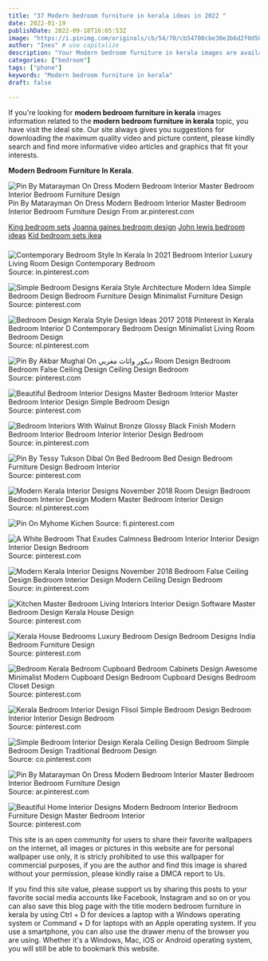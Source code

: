 ```yaml
---
title: "37 Modern bedroom furniture in kerala ideas in 2022 "
date: 2022-01-19
publishDate: 2022-09-18T16:05:53Z
image: "https://i.pinimg.com/originals/cb/54/70/cb54700cbe30e3b6d2f0d501e4912054.jpg"
author: "Ines" # use capitalize
description: "Your Modern bedroom furniture in kerala images are available. Modern bedroom furniture in kerala are a topic that is being searched for and liked by netizens now. You can Find and Download the Modern bedroom furniture in kerala files here. Find and Download all royalty-free vectors."
categories: ["bedroom"]
tags: ["phone"]
keywords: "Modern bedroom furniture in kerala"
draft: false

---
```


If you're looking for **modern bedroom furniture in kerala** images information related to the **modern bedroom furniture in kerala** topic, you have visit the ideal  site.  Our site always  gives you  suggestions  for downloading  the maximum  quality video and picture  content, please kindly search and find more informative video articles and graphics  that fit your interests.

**Modern Bedroom Furniture In Kerala**. 

![Pin By Matarayman On Dress Modern Bedroom Interior Master Bedroom Interior Bedroom Furniture Design](https://i.pinimg.com/originals/40/af/5c/40af5c3890e451813ca9c9d7f30b67f4.jpg "Pin By Matarayman On Dress Modern Bedroom Interior Master Bedroom Interior Bedroom Furniture Design")
Pin By Matarayman On Dress Modern Bedroom Interior Master Bedroom Interior Bedroom Furniture Design From ar.pinterest.com

[King bedroom sets](/king-bedroom-sets/)
[Joanna gaines bedroom design](/joanna-gaines-bedroom-design/)
[John lewis bedroom ideas](/john-lewis-bedroom-ideas/)
[Kid bedroom sets ikea](/kid-bedroom-sets-ikea/)



### 

 


![Contemporary Bedroom Style In Kerala In 2021 Bedroom Interior Luxury Living Room Design Contemporary Bedroom](https://i.pinimg.com/originals/29/d5/bf/29d5bf4e3087eddbc05997107abd329a.jpg "Contemporary Bedroom Style In Kerala In 2021 Bedroom Interior Luxury Living Room Design Contemporary Bedroom")
Source: in.pinterest.com

 

![Simple Bedroom Designs Kerala Style Architecture Modern Idea Simple Bedroom Design Bedroom Furniture Design Minimalist Furniture Design](https://i.pinimg.com/originals/0a/2a/ea/0a2aea9fff3f0e74e0ac6c33b5c92935.jpg "Simple Bedroom Designs Kerala Style Architecture Modern Idea Simple Bedroom Design Bedroom Furniture Design Minimalist Furniture Design")
Source: pinterest.com

 

![Bedroom Design Kerala Style Design Ideas 2017 2018 Pinterest In Kerala Bedroom Interior D Contemporary Bedroom Design Minimalist Living Room Bedroom Design](https://i.pinimg.com/originals/9a/ed/cf/9aedcf76d48e887782a640d7f65a5eda.jpg "Bedroom Design Kerala Style Design Ideas 2017 2018 Pinterest In Kerala Bedroom Interior D Contemporary Bedroom Design Minimalist Living Room Bedroom Design")
Source: nl.pinterest.com

 

![Pin By Akbar Mughal On ديكور واثاث مغربي Room Design Bedroom Bedroom False Ceiling Design Ceiling Design Bedroom](https://i.pinimg.com/originals/af/f5/65/aff56590d2587b3ab728193c9ef8cd75.jpg "Pin By Akbar Mughal On ديكور واثاث مغربي Room Design Bedroom Bedroom False Ceiling Design Ceiling Design Bedroom")
Source: pinterest.com

 

![Beautiful Bedroom Interior Designs Master Bedroom Interior Master Bedroom Interior Design Simple Bedroom Design](https://i.pinimg.com/originals/d8/88/1a/d8881a9f044c6b43559d04c2c5908eb5.jpg "Beautiful Bedroom Interior Designs Master Bedroom Interior Master Bedroom Interior Design Simple Bedroom Design")
Source: pinterest.com

 

![Bedroom Interiors With Walnut Bronze Glossy Black Finish Modern Bedroom Interior Bedroom Interior Interior Design Bedroom](https://i.pinimg.com/originals/6d/a5/6f/6da56f2965659eba8f6fdd9f53d59683.jpg "Bedroom Interiors With Walnut Bronze Glossy Black Finish Modern Bedroom Interior Bedroom Interior Interior Design Bedroom")
Source: in.pinterest.com

 

![Pin By Tessy Tukson Dibal On Bed Bedroom Bed Design Bedroom Furniture Design Bedroom Interior](https://i.pinimg.com/564x/1c/ac/fe/1cacfecef9a7f0b6c0d9c98ba341f8e4.jpg "Pin By Tessy Tukson Dibal On Bed Bedroom Bed Design Bedroom Furniture Design Bedroom Interior")
Source: pinterest.com

 

![Modern Kerala Interior Designs November 2018 Room Design Bedroom Bedroom Interior Design Modern Master Bedroom Interior Design](https://i.pinimg.com/564x/e5/6c/e5/e56ce56819c8a3bdffaa4a1064175c40.jpg "Modern Kerala Interior Designs November 2018 Room Design Bedroom Bedroom Interior Design Modern Master Bedroom Interior Design")
Source: nl.pinterest.com

 

![Pin On Myhome Kichen](https://i.pinimg.com/originals/66/e8/c1/66e8c1460a626b1c43793b866e5532e2.jpg "Pin On Myhome Kichen")
Source: fi.pinterest.com

 

![A White Bedroom That Exudes Calmness Bedroom Interior Interior Design Interior Design Bedroom](https://i.pinimg.com/originals/04/f4/5f/04f45fbac0d850d37f7553df6a76621a.jpg "A White Bedroom That Exudes Calmness Bedroom Interior Interior Design Interior Design Bedroom")
Source: pinterest.com

 

![Modern Kerala Interior Designs November 2018 Bedroom False Ceiling Design Bedroom Interior Design Modern Ceiling Design Bedroom](https://i.pinimg.com/564x/d3/b9/95/d3b99593dcf903add0c77561e40f7fb3.jpg "Modern Kerala Interior Designs November 2018 Bedroom False Ceiling Design Bedroom Interior Design Modern Ceiling Design Bedroom")
Source: in.pinterest.com

 

![Kitchen Master Bedroom Living Interiors Interior Design Software Master Bedroom Design Kerala House Design](https://i.pinimg.com/originals/da/6f/3d/da6f3d85c7224372ba4ae3989d115207.jpg "Kitchen Master Bedroom Living Interiors Interior Design Software Master Bedroom Design Kerala House Design")
Source: pinterest.com

 

![Kerala House Bedrooms Luxury Bedroom Design Bedroom Designs India Bedroom Furniture Design](https://i.pinimg.com/originals/04/88/68/048868431c09959a17b2acfdbdac7c78.jpg "Kerala House Bedrooms Luxury Bedroom Design Bedroom Designs India Bedroom Furniture Design")
Source: pinterest.com

 

![Bedroom Kerala Bedroom Cupboard Bedroom Cabinets Design Awesome Minimalist Modern Cupboard Design Bedroom Cupboard Designs Bedroom Closet Design](https://i.pinimg.com/originals/b4/9a/98/b49a986cde3e2bd2f6fd62225e51543e.jpg "Bedroom Kerala Bedroom Cupboard Bedroom Cabinets Design Awesome Minimalist Modern Cupboard Design Bedroom Cupboard Designs Bedroom Closet Design")
Source: pinterest.com

 

![Kerala Bedroom Interior Design Flisol Simple Bedroom Design Bedroom Interior Interior Design Bedroom](https://i.pinimg.com/736x/ea/54/f9/ea54f90b0e61561acb27d636cdce6d7d.jpg "Kerala Bedroom Interior Design Flisol Simple Bedroom Design Bedroom Interior Interior Design Bedroom")
Source: pinterest.com

 

![Simple Bedroom Interior Design Kerala Ceiling Design Bedroom Simple Bedroom Design Traditional Bedroom Design](https://i.pinimg.com/originals/68/48/c5/6848c5159519e1e088f9e28df8e4175c.jpg "Simple Bedroom Interior Design Kerala Ceiling Design Bedroom Simple Bedroom Design Traditional Bedroom Design")
Source: co.pinterest.com

 

![Pin By Matarayman On Dress Modern Bedroom Interior Master Bedroom Interior Bedroom Furniture Design](https://i.pinimg.com/originals/40/af/5c/40af5c3890e451813ca9c9d7f30b67f4.jpg "Pin By Matarayman On Dress Modern Bedroom Interior Master Bedroom Interior Bedroom Furniture Design")
Source: ar.pinterest.com

 

![Beautiful Home Interior Designs Modern Bedroom Interior Bedroom Furniture Design Master Bedroom Interior](https://i.pinimg.com/originals/cb/54/70/cb54700cbe30e3b6d2f0d501e4912054.jpg "Beautiful Home Interior Designs Modern Bedroom Interior Bedroom Furniture Design Master Bedroom Interior")
Source: pinterest.com

 

This site is an open community for users to share their favorite wallpapers on the internet, all images or pictures in this website are for personal wallpaper use only, it is stricly prohibited to use this wallpaper for commercial purposes, if you are the author and find this image is shared without your permission, please kindly raise a DMCA report to Us.

If you find this site value, please support us by sharing this posts to your favorite social media accounts like Facebook, Instagram and so on or you can also save this blog page with the title modern bedroom furniture in kerala by using Ctrl + D for devices a laptop with a Windows operating system or Command + D for laptops with an Apple operating system. If you use a smartphone, you can also use the drawer menu of the browser you are using. Whether it's a Windows, Mac, iOS or Android operating system, you will still be able to bookmark this website.
